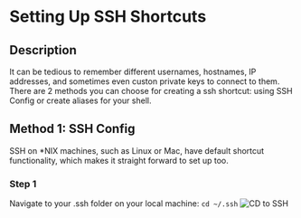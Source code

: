 # Setting Up SSH Shortcuts

## Description 
It can be tedious to remember different usernames, hostnames, IP addresses, and sometimes even custon private keys to connect to them. There are 2 methods you can choose for creating a ssh shortcut: using SSH Config or create aliases for your shell.

## Method 1: SSH Config
SSH on \*NIX machines, such as Linux or Mac, have default shortcut functionality, which makes it straight forward to set up too. 

### Step 1
Navigate to your .ssh folder on your local machine: `cd ~/.ssh`
![CD to SSH](https://github.com/Purdue-CS193/CS193HW2/blob/master/Screenshots/CD%20to%20SSH.png)
